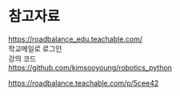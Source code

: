 # 참고자료
https://roadbalance_edu.teachable.com/    
학교메일로 로그인    
강의 코드   
https://github.com/kimsooyoung/robotics_python   

https://roadbalance.teachable.com/p/5cee42    
